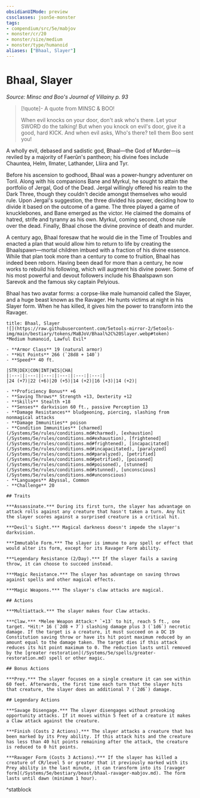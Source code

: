 ```yaml
---
obsidianUIMode: preview
cssclasses: json5e-monster
tags:
- compendium/src/5e/mabjov
- monster/cr/20
- monster/size/medium
- monster/type/humanoid
aliases: ["Bhaal, Slayer"]
---
```

# Bhaal, Slayer
*Source: Minsc and Boo's Journal of Villainy p. 93*  

> [!quote]- A quote from MINSC & BOO!  
> 
> When evil knocks on your door, don't ask who's there. Let your SWORD do the talking! But when you knock on evil's door, give it a good, hard KICK. And when evil asks, Who's there? tell them Boo sent you!

A wholly evil, debased and sadistic god, Bhaal—the God of Murder—is reviled by a majority of Faerûn's pantheon; his divine foes include Chauntea, Helm, Ilmater, Lathander, Lliira and Tyr.

Before his ascension to godhood, Bhaal was a power-hungry adventurer on Toril. Along with his companions Bane and Myrkul, he sought to attain the portfolio of Jergal, God of the Dead. Jergal willingly offered his realm to the Dark Three, though they couldn't decide amongst themselves who would rule. Upon Jergal's suggestion, the three divided his power, deciding how to divide it based on the outcome of a game. The three played a game of knucklebones, and Bane emerged as the victor. He claimed the domains of hatred, strife and tyranny as his own. Myrkul, coming second, chose rule over the dead. Finally, Bhaal chose the divine province of death and murder.

A century ago, Bhaal foresaw that he would die in the Time of Troubles and enacted a plan that would allow him to return to life by creating the Bhaalspawn—mortal children imbued with a fraction of his divine essence. While that plan took more than a century to come to fruition, Bhaal has indeed been reborn. Having been dead for more than a century, he now works to rebuild his following, which will augment his divine power. Some of his most powerful and devout followers include his Bhaalspawn son Sarevok and the famous sky captain Pelyious.

Bhaal has two avatar forms: a corpse-like male humanoid called the Slayer, and a huge beast known as the Ravager. He hunts victims at night in his Slayer form. When he has killed, it gives him the power to transform into the Ravager.

```ad-statblock
title: Bhaal, Slayer
![](https://raw.githubusercontent.com/5etools-mirror-2/5etools-img/main/bestiary/tokens/MaBJoV/Bhaal%2C%20Slayer.webp#token)
*Medium humanoid, Lawful Evil*

- **Armor Class** 19 (natural armor)
- **Hit Points** 266 (`28d8 + 140`)
- **Speed** 40 ft.

|STR|DEX|CON|INT|WIS|CHA|
|:---:|:---:|:---:|:---:|:---:|:---:|
|24 (+7)|22 (+6)|20 (+5)|14 (+2)|16 (+3)|14 (+2)|

- **Proficiency Bonus** +6
- **Saving Throws** Strength +13, Dexterity +12
- **Skills** Stealth +18
- **Senses** darkvision 60 ft., passive Perception 13
- **Damage Resistances** bludgeoning, piercing, slashing from nonmagical attacks
- **Damage Immunities** poison
- **Condition Immunities** [charmed](/Systems/5e/rules/conditions.md#charmed), [exhaustion](/Systems/5e/rules/conditions.md#exhaustion), [frightened](/Systems/5e/rules/conditions.md#frightened), [incapacitated](/Systems/5e/rules/conditions.md#incapacitated), [paralyzed](/Systems/5e/rules/conditions.md#paralyzed), [petrified](/Systems/5e/rules/conditions.md#petrified), [poisoned](/Systems/5e/rules/conditions.md#poisoned), [stunned](/Systems/5e/rules/conditions.md#stunned), [unconscious](/Systems/5e/rules/conditions.md#unconscious)
- **Languages** Abyssal, Common
- **Challenge** 20

## Traits

***Assassinate.*** During its first turn, the slayer has advantage on attack rolls against any creature that hasn't taken a turn. Any hit the slayer scores against a surprised creature is a critical hit.

***Devil's Sight.*** Magical darkness doesn't impede the slayer's darkvision.

***Immutable Form.*** The slayer is immune to any spell or effect that would alter its form, except for its Ravager Form ability.

***Legendary Resistance (2/Day).*** If the slayer fails a saving throw, it can choose to succeed instead.

***Magic Resistance.*** The slayer has advantage on saving throws against spells and other magical effects.

***Magic Weapons.*** The slayer's claw attacks are magical.

## Actions

***Multiattack.*** The slayer makes four Claw attacks.

***Claw.*** *Melee Weapon Attack:* `+13` to hit, reach 5 ft., one target. *Hit:* 16 (`2d8 + 7`) slashing damage plus 3 (`1d6`) necrotic damage. If the target is a creature, it must succeed on a DC 19 Constitution saving throw or have its hit point maximum reduced by an amount equal to the damage taken. The target dies if this attack reduces its hit point maximum to 0. The reduction lasts until removed by the [greater restoration](/Systems/5e/spells/greater-restoration.md) spell or other magic.

## Bonus Actions

***Prey.*** The slayer focuses on a single creature it can see within 60 feet. Afterwards, the first time each turn that the slayer hits that creature, the slayer does an additional 7 (`2d6`) damage.

## Legendary Actions

***Savage Disengage.*** The slayer disengages without provoking opportunity attacks. If it moves within 5 feet of a creature it makes a Claw attack against the creature.

***Finish (Costs 2 Actions).*** The slayer attacks a creature that has been marked by its Prey ability. If this attack hits and the creature has less than 40 hit points remaining after the attack, the creature is reduced to 0 hit points.

***Ravager Form (Costs 3 Actions).*** If the slayer has killed a creature of CR/level 5 or greater that it previously marked with its Prey ability in the last minute, it can transform into its [ravager form](/Systems/5e/bestiary/beast/bhaal-ravager-mabjov.md). The form lasts until dawn (minimum 1 hour).
```
^statblock
